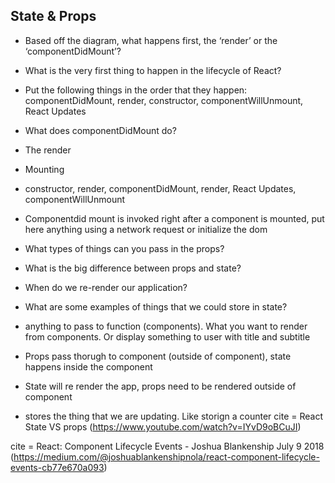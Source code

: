 ## State & Props
- Based off the diagram, what happens first, the ‘render’ or the ‘componentDidMount’?
- What is the very first thing to happen in the lifecycle of React?
- Put the following things in the order that they happen: componentDidMount, render, constructor, componentWillUnmount, React Updates
- What does componentDidMount do?
- The render
- Mounting
-  constructor, render, componentDidMount, render, React Updates, componentWillUnmount
- Componentdid mount is invoked right after a component is mounted, put here anything using a network request or initialize the dom


 - What types of things can you pass in the props?
- What is the big difference between props and state?
- When do we re-render our application?
- What are some examples of things that we could store in state?
- anything to pass to function (components). What you want to render from components. Or display something to user with title and subtitle
- Props pass thorugh to component (outside of component), state happens inside the component
- State will re render the app, props need to be rendered outside of component
- stores the thing that we are updating. Like storign a counter
cite = React State VS props (https://www.youtube.com/watch?v=IYvD9oBCuJI)

cite = React: Component Lifecycle Events - Joshua Blankenship July 9 2018 (https://medium.com/@joshuablankenshipnola/react-component-lifecycle-events-cb77e670a093)